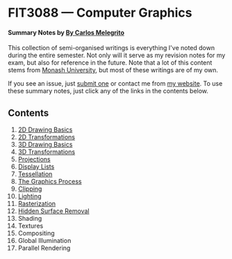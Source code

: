 # FIT3088 — Computer Graphics
#### Summary Notes by [By Carlos Melegrito](http://mlgrto.com)

This collection of semi-organised writings is everything I've noted down during the entire semester. Not only will it serve as my revision notes for my exam, but also for reference in the future. Note that a lot of this content stems from [Monash University](http://www.monash.edu), but most of these writings are of my own.

If you see an issue, just [submit one](https://github.com/cjmlgrto/fit3088-notes/issues/new) or contact me from [my website](http://mlgrto.com/). To use these summary notes, just click any of the links in the contents below.

## Contents

1. [2D Drawing Basics](https://github.com/cjmlgrto/fit3088-notes/blob/master/notes/01-2D_drawing_basics.md)
2. [2D Transformations](https://github.com/cjmlgrto/fit3088-notes/blob/master/notes/02-2D_transformations.md)
3. [3D Drawing Basics](https://github.com/cjmlgrto/fit3088-notes/blob/master/notes/03-3D_drawing_basics.md)
4. [3D Transformations](https://github.com/cjmlgrto/fit3088-notes/blob/master/notes/04-3D_transformations.md)
5. [Projections](https://github.com/cjmlgrto/fit3088-notes/blob/master/notes/05-projections.md)
6. [Display Lists](https://github.com/cjmlgrto/fit3088-notes/blob/master/notes/06-display_lists.md)
7. [Tessellation](https://github.com/cjmlgrto/fit3088-notes/blob/master/notes/07-tessellation.md)
8. [The Graphics Process](https://github.com/cjmlgrto/fit3088-notes/blob/master/notes/08-graphics_process.md)
9. [Clipping](https://github.com/cjmlgrto/fit3088-notes/blob/master/notes/09-clipping.md)
10. [Lighting](https://github.com/cjmlgrto/fit3088-notes/blob/master/notes/10-lighting.md)
11. [Rasterization](https://github.com/cjmlgrto/fit3088-notes/blob/master/notes/11-rasterization.md)
12. [Hidden Surface Removal](https://github.com/cjmlgrto/fit3088-notes/blob/master/notes/12-hidden_surface_removal.md)
13. Shading
14. Textures
15. Compositing
16. Global Illumination
17. Parallel Rendering